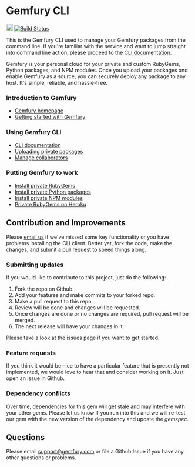 Gemfury CLI
===========

<a href="http://badge.fury.io/rb/gemfury"><img src="https://badge.fury.io/rb/gemfury@2x.png" alt="Gem Version" height="18"></a>
[![Build Status](https://secure.travis-ci.org/gemfury/gemfury.png?branch=master)](https://travis-ci.org/gemfury/gemfury)

This is the Gemfury CLI used to manage your Gemfury packages from the command line.  If you're
familiar with the service and want to jump straight into command line action, please proceed to
the [CLI documentation](http://devcenter.gemfury.com/articles/gemfury-cli.html).

Gemfury is your personal cloud for your private and custom RubyGems, Python packages, and NPM
modules.  Once you upload your packages and enable Gemfury as a source, you can securely deploy
any package to any host. It's simple, reliable, and hassle-free.


### Introduction to Gemfury
* [Gemfury homepage](http://www.gemfury.com)
* [Getting started with Gemfury](http://devcenter.gemfury.com/articles/getting-started.html)

### Using Gemfury CLI
* [CLI documentation](http://devcenter.gemfury.com/articles/gemfury-cli.html)
* [Uploading private packages](http://devcenter.gemfury.com/articles/gemfury-cli.html#uploading_packages)
* [Manage collaborators](http://devcenter.gemfury.com/articles/gemfury-cli.html#collaboration)

### Putting Gemfury to work
* [Install private RubyGems](http://devcenter.gemfury.com/articles/install-gems.html)
* [Install private Python packages](http://devcenter.gemfury.com/articles/pypi-server.html)
* [Install private NPM modules](http://devcenter.gemfury.com/articles/npm-registry.html)
* [Private RubyGems on Heroku](http://devcenter.gemfury.com/articles/private-gems-on-heroku.html)


## Contribution and Improvements

Please [email us](mailto:support@gemfury.com) if we've missed some key functionality or you have problems installing the CLI client.  Better yet, fork the code, make the changes, and submit a pull request to speed things along.

### Submitting updates

If you would like to contribute to this project, just do the following:

1. Fork the repo on Github.
2. Add your features and make commits to your forked repo.
3. Make a pull request to this repo.
4. Review will be done and changes will be requested.
5. Once changes are done or no changes are required, pull request will be merged.
6. The next release will have your changes in it.

Please take a look at the issues page if you want to get started.

### Feature requests

If you think it would be nice to have a particular feature that is presently not implemented, we would love
to hear that and consider working on it.  Just open an issue in Github.

### Dependency conflicts

Over time, dependencies for this gem will get stale and may interfere with your other gems.  Please let us know if you run into this and we will re-test our gem with the new version of the dependency and update the _gemspec_.


## Questions

Please email support@gemfury.com or file a Github Issue if you have any other questions or problems.